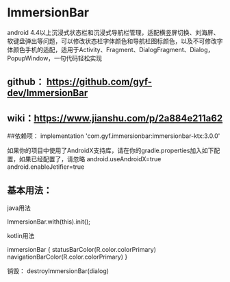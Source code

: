 # ImmersionBar

android 4.4以上沉浸式状态栏和沉浸式导航栏管理，适配横竖屏切换、刘海屏、软键盘弹出等问题，可以修改状态栏字体颜色和导航栏图标颜色，以及不可修改字体颜色手机的适配，适用于Activity、Fragment、DialogFragment、Dialog，PopupWindow，一句代码轻松实现

## github： https://github.com/gyf-dev/ImmersionBar

## wiki：https://www.jianshu.com/p/2a884e211a62

##依赖项：
implementation 'com.gyf.immersionbar:immersionbar-ktx:3.0.0'

如果你的项目中使用了AndroidX支持库，请在你的gradle.properties加入如下配置，如果已经配置了，请忽略
   android.useAndroidX=true
   android.enableJetifier=true

## 基本用法：

java用法

 ImmersionBar.with(this).init();

kotlin用法

 immersionBar {
     statusBarColor(R.color.colorPrimary) 
     navigationBarColor(R.color.colorPrimary)
 }


销毁：
 destroyImmersionBar(dialog)
